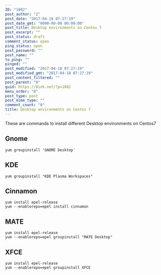 ```yaml
---
ID: "1082"
post_author: "2"
post_date: "2017-04-18 07:27:19"
post_date_gmt: "0000-00-00 00:00:00"
post_title: Desktop environments on Centos 7
post_excerpt: ""
post_status: draft
comment_status: open
ping_status: open
post_password: ""
post_name: ""
to_ping: ""
pinged: ""
post_modified: "2017-04-18 07:27:19"
post_modified_gmt: "2017-04-18 07:27:19"
post_content_filtered: ""
post_parent: "0"
guid: https://0ink.net/?p=1082
menu_order: "0"
post_type: post
post_mime_type: ""
comment_count: "0"
title: Desktop environments on Centos 7
---
```


These are commands to install different Desktop environments
on Centos7

## Gnome

    yum groupinstall 'GNOME Desktop'

## KDE

    yum groupinstall "KDE Plasma Workspaces"

## Cinnamon

    yum install epel-release
    yum --enablerepo=epel install cinnamon

## MATE

    yum install epel-release
    yum --enablerepo=epel groupinstall "MATE Desktop"

## XFCE

    yum install epel-release
    yum --enablerepo=epel groupinstall XFCE

